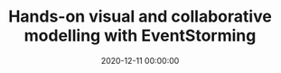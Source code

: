 ---
title: 'Hands-on visual and collaborative modelling with EventStorming'
description: >
 The Open Group recently published the Open Agile Architecture™ standard, which offers an approach to architects at scale with agility. It provides guidance and best practices for Enterprise Architects seeking to transition into Agile and Digital contexts. It also puts a focus on Domain-Driven Design as an approach to software delivery. In this panel, our Xebia experts will discuss the importance of using this standard in any modern IT architecture. So curious why Enterprise Architecture and Domain-Driven Design are such a good match? Come join this panel and find out the value for your organisation and where to start using the Open Agile Architecture standard and Domain-Driven Design yourself!
conference: 'Xebia Academy Webinar Week'
type: 'panel'
location: 'Online'
website: https://community.xebia.academy/events/hands-on-visual-and-collaborative-modelling-with-eventstorming
date: 2020-12-11 00:00:00
featured_image: '/images/speaking/2020-12-11-xebia-academy-webinar-week-hands-on-visual-and-collaborative-modelling-with-eventstorming.webp'
---